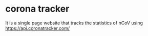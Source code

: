 # corona tracker

It is a single page website that tracks the statistics of nCoV using https://api.coronatracker.com/
